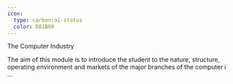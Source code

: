 ```yaml
---
icon:
  type: carbon:ai-status
  color: D81B60
---
```

The Computer Industry

The aim of this module is to introduce the student to the nature, structure, operating environment and markets of the major branches of the computer i ... 
